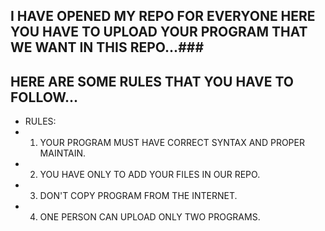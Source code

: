 ## I HAVE OPENED MY REPO FOR EVERYONE HERE YOU HAVE TO UPLOAD YOUR PROGRAM THAT WE WANT IN THIS REPO...###
## HERE ARE SOME RULES THAT YOU HAVE TO FOLLOW...

* RULES:
* 1. YOUR PROGRAM MUST HAVE CORRECT SYNTAX AND PROPER MAINTAIN.
* 2. YOU HAVE ONLY TO ADD YOUR FILES IN OUR REPO.
* 3. DON'T COPY PROGRAM FROM THE INTERNET.
* 4. ONE PERSON CAN UPLOAD ONLY TWO PROGRAMS.
